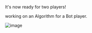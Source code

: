 It's now ready for two players! 

working on an Algorithm for a Bot player.

![image](https://github.com/Entscheidbarkeit/ChineseChess/assets/119282401/f737475b-57e8-43f1-91ce-04841d6db2dc)

